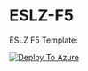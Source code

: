 # ESLZ-F5

ESLZ F5 Template:

 [![Deploy To Azure](https://docs.microsoft.com/en-us/azure/templates/media/deploy-to-azure.svg)](https://portal.azure.com/#blade/Microsoft_Azure_CreateUIDef/CustomDeploymentBlade/uri/https%3A%2F%2Fraw.githubusercontent.com%2FTrace3-ChrisCalzaretta%2FESLZ-F5%2Fmain%2FmainTemplate.json/uiFormDefinitionUri/https%3A%2F%2Fraw.githubusercontent.com%2FTrace3-ChrisCalzaretta%2FESLZ-F5%2Fmain%2FcreateUiDefinition.json)
